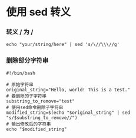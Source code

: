 # 使用 sed 转义 

### 转义 / 为 \/
``` shell
echo "your/string/here" | sed 's/\//\\\//g'
```

### 删除部分字符串 

``` shell
#!/bin/bash  
  
# 原始字符串  
original_string="Hello, world! This is a test."  
# 要删除的子字符串  
substring_to_remove="test"  
# 使用sed命令删除子字符串  
modified_string=$(echo "$original_string" | sed "s/$substring_to_remove//")  
# 输出修改后的字符串  
echo "$modified_string"
```